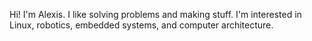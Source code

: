 Hi! I'm Alexis. I like solving problems and making stuff. I'm interested in Linux, robotics, embedded systems, and computer architecture.
